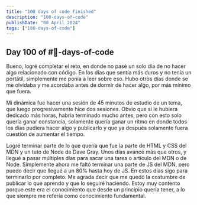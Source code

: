 ```yaml
---
title: "100 days of code finished"
description: "100-days-of-code"
publishDate: "08 April 2024"
tags: ["100-days-of-code"]
---
```


## Day 100 of #💯-days-of-code

Bueno, logré completar el reto, en donde no pasé un solo día de no hacer algo relacionado con código. En los días que sentía más duros y no tenía un portátil, simplemente me ponía a leer sobre eso. Hubo otros días donde se me olvidaba y me acordaba antes de dormir de hacer algo, por más mínimo que fuera.

Mi dinámica fue hacer una sesión de 45 minutos de estudio de un tema, que luego progresivamente hice dos sesiones. Obvio que si le hubiera dedicado más horas, habría terminado mucho antes, pero con esto solo quería ganar constancia, solamente quería ganar un ritmo en donde todos los días pudiera hacer algo y publicarlo y que ya después solamente fuera cuestión de aumentar el tiempo.

Logré terminar parte de lo que quería que fue la parte de HTML y CSS del MDN y un tuto de Node de Dave Gray. Unos días avancé más que otros, y llegué a pasar múltiples días para sacar una tarea o artículo del MDN o de Node.
Simplemente ahora me faltó terminar una parte de JS del MDN, pero puedo decir que llegué a un 80% hasta hoy de JS. En estos días sigo para terminarlo por completo. Me agrada decir que me quedó la costumbre de publicar lo que aprendo y que lo seguiré haciendo. Estoy muy contento porque este era el conocimiento que desde un principio quería tener, a lo que siempre me refería como conocimiento fundamental.
